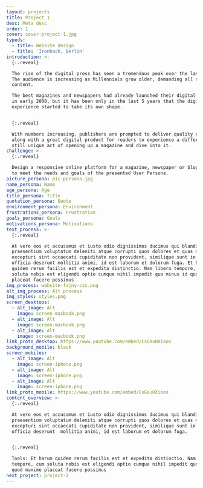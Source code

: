 ```yaml
---
layout: projects
title: Project 1
desc: Meta desc
order: 1
cover: cover-project-1.jpg
typeds:
  - title: Website design
  - title: 'Ironhack, Berlin'
introduction: >-
  {:.reveal}

  The rise of the digital press has seen a tremendous peak over the last years.
  The audience is increasing as Millennials grow older, demanding all sorts of
  content.

  The best magazines and newspapers had already launched their digital version
  in early 2000, but it has been only in the last 5 years that the digital
  experience started to take its own shape.


  {:.reveal}

  With numbers increasing, publishers are prompted to deliver quality content
  along with a great digital product for readers to experience a different but
  still unique act of opening up a magazine and dive into it.
challenge: >-
  {:.reveal}

  Design a responsive online platform for a magazine, newspaper or blog directed
  to meet the needs and goals of the presented User Persona.
picture_persona: pic-persona.jpg
name_persona: Name
age_persona: Age
title_persona: Title
quotation_persona: Quote
environment_persona: Environment
frustrations_persona: Frustration
goals_persona: Goals
motivations_persona: Motivations
text_process: >-
  {:.reveal}

  At vero eos et accusamus et iusto odio dignissimos ducimus qui blanditiis
  praesentium voluptatum deleniti atque corrupti quos dolores et quas molestias
  excepturi sint occaecati cupiditate non provident, similique sunt in culpa qui
  officia deserunt mollitia animi, id est laborum et dolorum fuga. Et harum
  quidem rerum facilis est et expedita distinctio. Nam libero tempore, cum
  soluta nobis est eligendi optio cumque nihil impedit quo minus id quod maxime
  placeat facere possimus
img_process: website-fajny-css.png
alt_img_process: Alt process
img_styles: styles.png
screen_desktops:
  - alt_image: Alt
    image: screen-macbook.png
  - alt_image: Alt
    image: screen-macbook.png
  - alt_image: Alt
    image: screen-macbook.png
link_proto_desktop: https://www.youtube.com/embed/CsGauHXioos
background_mobile: black
screen_mobiles:
  - alt_image: Alt
    image: screen-iphone.png
  - alt_image: Alt
    image: screen-iphone.png
  - alt_image: Alt
    image: screen-iphone.png
link_proto_mobile: https://www.youtube.com/embed/CsGauHXioos
content_overview: >-
  {:.reveal}

  At vero eos et accusamus et iusto odio dignissimos ducimus qui blanditiis
  praesentium voluptatum deleniti atque corrupti quos dolores et quas molestias
  excepturi sint occaecati cupiditate non provident, similique sunt in culpa qui
  officia deserunt  mollitia animi, id est laborum et dolorum fuga. 


  {:.reveal}

  Tools: Et harum quidem rerum facilis est et expedita distinctio. Nam libero
  tempore, cum soluta nobis est eligendi optio cumque nihil impedit quo minus id
  quod maxime placeat facere possimus
next_project: project-2
---
```


